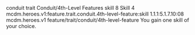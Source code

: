 <ability>
  <metadata>
    <class>conduit</class>
    <feature_type>trait</feature_type>
    <file_dpath>Conduit/4th-Level Features</file_dpath>
    <item_id>skill</item_id>
    <item_index>8</item_index>
    <item_name>Skill</item_name>
    <level>4</level>
    <scc>mcdm.heroes.v1:feature.trait.conduit.4th-level-feature:skill</scc>
    <scdc>1.1.1:5.1.7.10:08</scdc>
    <source>mcdm.heroes.v1</source>
    <type>feature/trait/conduit/4th-level-feature</type>
  </metadata>
  <effects>
    <effect type="mundane">You gain one skill of your choice.</effect>
  </effects>
</ability>
